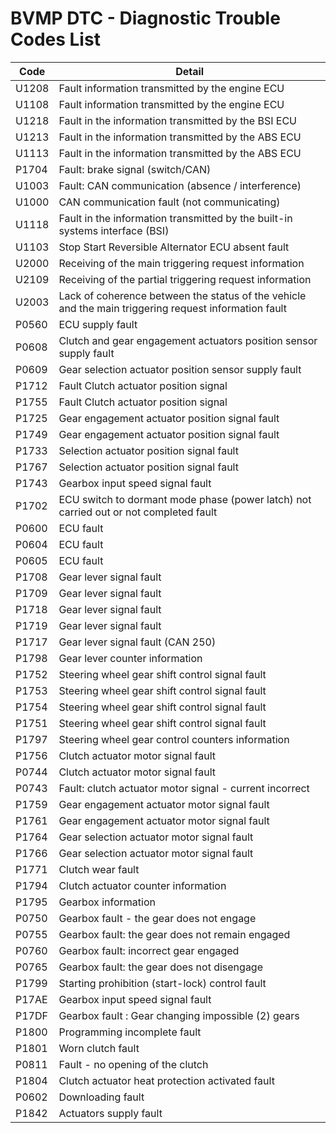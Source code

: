 # BVMP DTC - Diagnostic Trouble Codes List

| Code | Detail |
| - | - |
| U1208 | Fault information transmitted by the engine ECU |
| U1108 | Fault information transmitted by the engine ECU |
| U1218 | Fault in the information transmitted by the BSI ECU |
| U1213 | Fault in the information transmitted by the ABS ECU |
| U1113 | Fault in the information transmitted by the ABS ECU |
| P1704 | Fault: brake signal (switch/CAN) |
| U1003 | Fault: CAN communication (absence / interference) |
| U1000 | CAN communication fault (not communicating) |
| U1118 | Fault in the information transmitted by the built-in systems interface (BSI) |
| U1103 | Stop Start Reversible Alternator ECU absent fault |
| U2000 | Receiving of the main triggering request information |
| U2109 | Receiving of the partial triggering request information |
| U2003 | Lack of coherence between the status of the vehicle and the main triggering request information fault |
| P0560 | ECU supply fault |
| P0608 | Clutch and gear engagement actuators position sensor supply fault |
| P0609 | Gear selection actuator position sensor supply fault |
| P1712 | Fault Clutch actuator position signal |
| P1755 | Fault Clutch actuator position signal |
| P1725 | Gear engagement actuator position signal fault |
| P1749 | Gear engagement actuator position signal fault |
| P1733 | Selection actuator position signal fault |
| P1767 | Selection actuator position signal fault |
| P1743 | Gearbox input speed signal fault |
| P1702 | ECU switch to dormant mode phase (power latch) not carried out or not completed fault |
| P0600 | ECU fault |
| P0604 | ECU fault |
| P0605 | ECU fault |
| P1708 | Gear lever signal fault |
| P1709 | Gear lever signal fault |
| P1718 | Gear lever signal fault |
| P1719 | Gear lever signal fault |
| P1717 | Gear lever signal fault (CAN 250) |
| P1798 | Gear lever counter information |
| P1752 | Steering wheel gear shift control signal fault |
| P1753 | Steering wheel gear shift control signal fault |
| P1754 | Steering wheel gear shift control signal fault |
| P1751 | Steering wheel gear shift control signal fault |
| P1797 | Steering wheel gear control counters information |
| P1756 | Clutch actuator motor signal fault |
| P0744 | Clutch actuator motor signal fault |
| P0743 | Fault: clutch actuator motor signal - current incorrect |
| P1759 | Gear engagement actuator motor signal fault |
| P1761 | Gear engagement actuator motor signal fault |
| P1764 | Gear selection actuator motor signal fault |
| P1766 | Gear selection actuator motor signal fault |
| P1771 | Clutch wear fault |
| P1794 | Clutch actuator counter information |
| P1795 | Gearbox information |
| P0750 | Gearbox fault - the gear does not engage |
| P0755 | Gearbox fault: the gear does not remain engaged |
| P0760 | Gearbox fault: incorrect gear engaged |
| P0765 | Gearbox fault: the gear does not disengage |
| P1799 | Starting prohibition (start-lock) control fault |
| P17AE | Gearbox input speed signal fault |
| P17DF | Gearbox fault : Gear changing impossible (2) gears |
| P1800 | Programming incomplete fault |
| P1801 | Worn clutch fault |
| P0811 | Fault - no opening of the clutch |
| P1804 | Clutch actuator heat protection activated fault |
| P0602 | Downloading fault |
| P1842 | Actuators supply fault |
